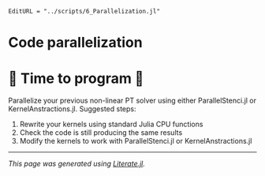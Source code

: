 ```@meta
EditURL = "../scripts/6_Parallelization.jl"
```

# Code parallelization

# 💾 Time to program 💾

Parallelize your previous non-linear PT solver using either ParallelStenci.jl or KernelAnstractions.jl. Suggested steps:
1. Rewrite your kernels using standard Julia CPU functions
2. Check the code is still producing the same results
3. Modify the kernels to work with ParallelStenci.jl or KernelAnstractions.jl

---

*This page was generated using [Literate.jl](https://github.com/fredrikekre/Literate.jl).*

